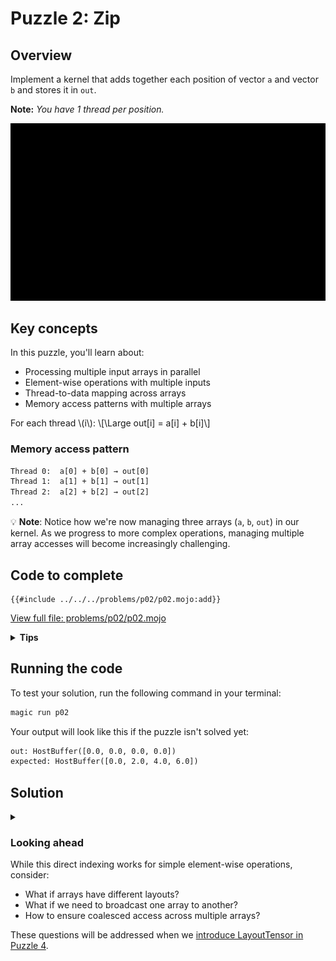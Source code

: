 # Puzzle 2: Zip

## Overview

Implement a kernel that adds together each position of vector `a` and vector `b` and stores it in `out`.

**Note:** _You have 1 thread per position._

![Zip](./media/videos/720p30/puzzle_02_viz.gif)

## Key concepts

In this puzzle, you'll learn about:
- Processing multiple input arrays in parallel
- Element-wise operations with multiple inputs
- Thread-to-data mapping across arrays
- Memory access patterns with multiple arrays

For each thread \\(i\\): \\[\Large out[i] = a[i] + b[i]\\]

### Memory access pattern

```txt
Thread 0:  a[0] + b[0] → out[0]
Thread 1:  a[1] + b[1] → out[1]
Thread 2:  a[2] + b[2] → out[2]
...
```

💡 **Note**: Notice how we're now managing three arrays (`a`, `b`, `out`) in our kernel. As we progress to more complex operations, managing multiple array accesses will become increasingly challenging.

## Code to complete

```mojo
{{#include ../../../problems/p02/p02.mojo:add}}
```
<a href="{{#include ../_includes/repo_url.md}}/blob/main/problems/p02/p02.mojo" class="filename">View full file: problems/p02/p02.mojo</a>

<details>
<summary><strong>Tips</strong></summary>

<div class="solution-tips">

1. Store `thread_idx.x` in `i`
2. Add `a[i]` and `b[i]`
3. Store result in `out[i]`
</div>
</details>

## Running the code

To test your solution, run the following command in your terminal:

```bash
magic run p02
```

Your output will look like this if the puzzle isn't solved yet:
```txt
out: HostBuffer([0.0, 0.0, 0.0, 0.0])
expected: HostBuffer([0.0, 2.0, 4.0, 6.0])
```

## Solution

<details class="solution-details">
<summary></summary>

```mojo
{{#include ../../../solutions/p02/p02.mojo:add_solution}}
```

<div class="solution-explanation">

This solution:
- Gets thread index with `i = thread_idx.x`
- Adds values from both arrays: `out[i] = a[i] + b[i]`
</div>
</details>

### Looking ahead

While this direct indexing works for simple element-wise operations, consider:
- What if arrays have different layouts?
- What if we need to broadcast one array to another?
- How to ensure coalesced access across multiple arrays?

These questions will be addressed when we [introduce LayoutTensor in Puzzle 4](../puzzle_04/).
